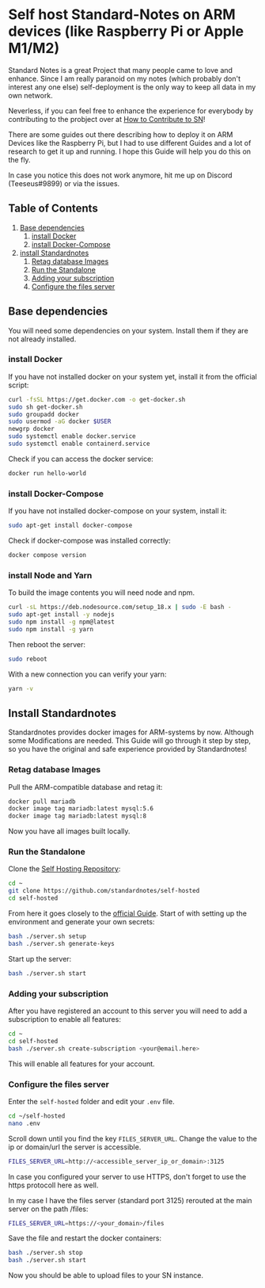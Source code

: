 # Self host Standard-Notes on ARM devices (like Raspberry Pi or Apple M1/M2)
Standard Notes is a great Project that many people came to love and enhance. Since I am really paranoid on my notes (which probably don't interest any one else) self-deployment is the only way to keep all data in my own network. 

Neverless, if you can feel free to enhance the experience for everybody by contributing to the probject over at [How to Contribute to SN](https://docs.standardnotes.com/contribute/)!

There are some guides out there describing how to deploy it on ARM Devices like the Raspberry Pi, but I had to use different Guides and a lot of research to get it up and running. I hope this Guide will help you do this on the fly. 

In case you notice this does not work anymore, hit me up on  Discord (Teeseus#9899) or via the issues.

## Table of Contents

1. [Base dependencies](#base-dependencies)
	1. [install Docker](#install-docker)
	2. [install Docker-Compose](#install-docker-compose)
2. [install Standardnotes](#install-standardnotes)
	1. [Retag database Images](#retag-database-images)
	2. [Run the Standalone](#run-the-standalone)
	3. [Adding your subscription](#adding-your-subscription)
	4. [Configure the files server](#configure-the-files-server)

## Base dependencies

You will need some dependencies on your system. Install them if they are not already installed.

### install Docker

If you have not installed docker on your system yet, install it from the official script:

```bash
curl -fsSL https://get.docker.com -o get-docker.sh
sudo sh get-docker.sh
sudo groupadd docker
sudo usermod -aG docker $USER
newgrp docker
sudo systemctl enable docker.service
sudo systemctl enable containerd.service
```

Check if you can access the docker service:

```bash
docker run hello-world
``` 

### install Docker-Compose

If you have not installed docker-compose on your system, install it:

```bash
sudo apt-get install docker-compose
```

Check if docker-compose was installed correctly:

```bash
docker compose version
```

### install Node and Yarn

To build the image contents you will need node and npm.

```bash
curl -sL https://deb.nodesource.com/setup_18.x | sudo -E bash -
sudo apt-get install -y nodejs
sudo npm install -g npm@latest
sudo npm install -g yarn
```

Then reboot the server:

```bash
sudo reboot
```

With a new connection you can verify your yarn:

```bash
yarn -v
```

## Install Standardnotes

Standardnotes provides docker images for ARM-systems by now. Although some Modifications are needed. This Guide will go through it step by step, so you have the original and safe experience provided by Standardnotes!

### Retag database Images

Pull the ARM-compatible database and retag it:

```bash
docker pull mariadb
docker image tag mariadb:latest mysql:5.6
docker image tag mariadb:latest mysql:8
```

Now you have all images built locally.

### Run the Standalone

Clone the [Self Hosting Repository](https://github.com/standardnotes/self-hosted):

```bash
cd ~
git clone https://github.com/standardnotes/self-hosted
cd self-hosted
```

From here it goes closely to the [official Guide](https://docs.standardnotes.com/self-hosting/docker). Start of with setting up the environment and generate your own secrets:

```bash
bash ./server.sh setup
bash ./server.sh generate-keys
```

Start up the server:

```bash
bash ./server.sh start
```

### Adding your subscription

After you have registered an account to this server you will need to add a subscription to enable all features:

```bash
cd ~
cd self-hosted
bash ./server.sh create-subscription <your@email.here>
```

This will enable all features for your account.

### Configure the files server

Enter the `self-hosted` folder and edit your `.env` file.

```bash
cd ~/self-hosted
nano .env
```

Scroll down until you find the key `FILES_SERVER_URL`. Change the value to the ip or domain/url the server is accessible.

```bash
FILES_SERVER_URL=http://<accessible_server_ip_or_domain>:3125
```

In case you configured your server to use HTTPS, don't forget to use the https protocoll here as well.

In my case I have the files server (standard port 3125) rerouted at the main server on the path /files:

```bash
FILES_SERVER_URL=https://<your_domain>/files
```

Save the file and restart the docker containers:

```bash
bash ./server.sh stop
bash ./server.sh start
```

Now you should be able to upload files to your SN instance.
